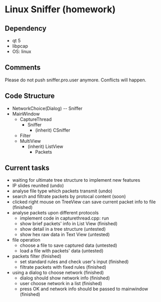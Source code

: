 # Linux Sniffer (homework)


## Dependency
* qt 5
* libpcap
* OS: linux

## Comments
Please do not push sniffer.pro.user anymore. Conflicts will happen.

## Code Structure
* NetworkChoice(Dialog) -- Sniffer
* MainWindow
  * CaptureThread
    * Sniffer
      * (inherit) CSniffer
  * Filter
  * MultiView
    * (inherit) ListView
      * Packets 

## Current tasks
* waiting for ultimate tree structure to implement new features
* IP slides reunited (undo)
* analyse file type which packets transmit (undo)
* search and filtrate packets by protocal content (soon)
* clicked right mouse on TreeView can save current packet info to file (finished)
* analyse packets upon different protocols 
  * implement code in capturethread.cpp: run
  * show brief packets' info in List View (finished)
  * show detail in a tree structure (untested)
  * show hex raw data in Text View (untested)
* file operation
  * choose a file to save captured data (untested)
  * load a file with packets' data  (untested)
* packets filter (finished)
  * set standard rules and check user's input (finished)
  * filtrate packets with fixed rules (finished)
* using a dialog to choose network (finished)
  * dialog should show network info (finished)
  * user choose network in a list (finished)
  * press OK and network info should be passed to mainwindow (finished)
